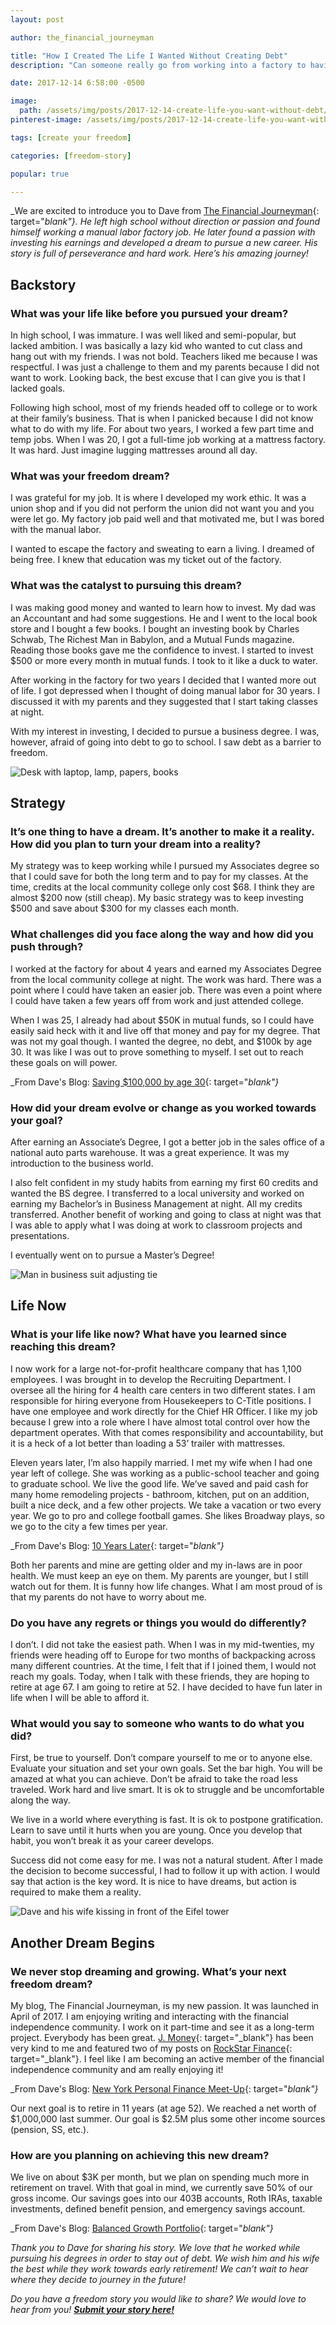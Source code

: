 ```yaml
---
layout: post

author: the_financial_journeyman

title: "How I Created The Life I Wanted Without Creating Debt"
description: "Can someone really go from working into a factory to having a master's degree without any debt? Absolutely - Dave did; check out his amazing story!"

date: 2017-12-14 6:58:00 -0500

image:
  path: /assets/img/posts/2017-12-14-create-life-you-want-without-debt/meet-dave.jpg
pinterest-image: /assets/img/posts/2017-12-14-create-life-you-want-without-debt/factory-to-freedom.png

tags: [create your freedom]

categories: [freedom-story]

popular: true

---
```


_We are excited to introduce you to Dave from [The Financial Journeyman](http://thefinancialjourneyman.com/){: target="_blank"}. He left high school without direction or passion and found himself working a manual labor factory job. He later found a passion with investing his earnings and developed a dream to pursue a new career. His story is full of perseverance and hard work. Here’s his amazing journey!_

## Backstory

### What was your life like before you pursued your dream?

In high school, I was immature.  I was well liked and semi-popular, but lacked ambition.  I was basically a lazy kid who wanted to cut class and hang out with my friends.  I was not bold.  Teachers liked me because I was respectful.  I was just a challenge to them and my parents because I did not want to work.  Looking back, the best excuse that I can give you is that I lacked goals.

Following high school, most of my friends headed off to college or to work at their family’s business.  That is when I panicked because I did not know what to do with my life.  For about two years, I worked a few part time and temp jobs.  When I was 20, I got a full-time job working at a mattress factory.  It was hard.  Just imagine lugging mattresses around all day.   

### What was your freedom dream?

I was  grateful for my job.  It is where I developed my work ethic.  It was a union shop and if you did not perform the union did not want you and you were let go. My factory job paid well and that motivated me, but I was bored with the manual labor.

I wanted to escape the factory and sweating to earn a living.  I dreamed of being free.  I knew that education was my ticket out of the factory.  

### What was the catalyst to pursuing this dream?

I was making good money and wanted to learn how to invest. My dad was an Accountant and had some suggestions. He and I went to the local book store and I bought a few books.  I bought an investing book by Charles Schwab, The Richest Man in Babylon, and a Mutual Funds magazine.  Reading those books gave me the confidence to invest.  I started to invest $500 or more every month in mutual funds.  I took to it like a duck to water.

After working in the factory for two years I decided that I wanted more out of life.  I got depressed when I thought of doing manual labor for 30 years.  I discussed it with my parents and they suggested that I start taking classes at night.  

With my interest in investing, I decided to pursue a business degree. I was, however, afraid of going into debt to go to school. I saw debt as a barrier to freedom.

![Desk with laptop, lamp, papers, books]({{site.url}}/assets/img/posts/2017-12-14-create-life-you-want-without-debt/desk.jpg)

## Strategy

### It’s one thing to have a dream. It’s another to make it a reality. How did you plan to turn your dream into a reality?

My strategy was to keep working while I pursued my Associates degree so that I could save for both the long term and to pay for my classes. At the time, credits at the local community college only cost $68.  I think they are almost $200 now (still cheap).  My  basic strategy was to keep investing $500 and save about $300 for my classes each month.  

### What challenges did you face along the way and how did you push through?

I worked at the factory for about 4 years and earned my Associates Degree from the local community college at night. The work was hard.  There was a point where I could have taken an easier job.  There was even a point where I could have taken a few years off from work and just attended college.

When I was 25, I already had about $50K in mutual funds, so I could have easily said heck with it and live off that money and pay for my degree.  That was not my goal though.  I wanted the degree, no debt, and $100k by age 30.  It was like I was out to prove something to myself.  I set out to reach these goals on will power.

_From Dave's Blog: [Saving $100,000 by age 30](http://thefinancialjourneyman.com/saving-100000-by-age-30/){: target="_blank"}_

### How did your dream evolve or change as you worked towards your goal?

After earning an Associate’s Degree, I got a better job in the sales office of a national auto parts warehouse.  It was a great experience.  It was my introduction to the business world.

I also felt confident in my study habits from earning my first 60 credits and wanted the BS degree. I transferred to a local university and worked on earning my Bachelor’s in Business Management at night. All my credits transferred.  Another benefit of working and going to class at night was that I was able to apply what I was doing at work to classroom projects and presentations.

I eventually went on to pursue a Master’s Degree!

![Man in business suit adjusting tie]({{site.url}}/assets/img/posts/2017-12-14-create-life-you-want-without-debt/suit.jpg)

## Life Now

### What is your life like now? What have you learned since reaching this dream?

I now work for a large not-for-profit healthcare company that has 1,100 employees.  I was brought in to develop the Recruiting Department.  I oversee all the hiring for 4 health care centers in two different states.  I am responsible for hiring everyone from Housekeepers to C-Title positions.  I have one employee and work directly for the Chief HR Officer.  I like my job because I grew into a role where I have almost total control over how the department operates.  With that comes responsibility and accountability, but it is a heck of a lot better than loading a 53’ trailer with mattresses.

Eleven years later, I’m also happily married. I met my wife when I had one year left of college.  She was working as a public-school teacher and going to graduate school. We live the good life. We’ve saved and paid cash for many home remodeling projects - bathroom, kitchen, put on an addition, built a nice deck, and a few other projects. We take a vacation or two every year.  We go to pro and college football games.  She likes Broadway plays, so we go to the city a few times per year.  

_From Dave's Blog: [10 Years Later](http://thefinancialjourneyman.com/10-years-later/){: target="_blank"}_

Both her parents and mine are getting older and my in-laws are in poor health.  We must keep an eye on them.  My parents are younger, but I still watch out for them.  It is funny how life changes.  What I am most proud of is that my parents do not have to worry about me.   

### Do you have any regrets or things you would do differently?

I don’t.  I did not take the easiest path.  When I was in my mid-twenties, my friends were heading off to Europe for two months of backpacking across many different countries.  At the time, I felt that if I joined them, I would not reach my goals.  Today, when I talk with these friends, they are hoping to retire at age 67.  I am going to retire at 52.  I have decided to have fun later in life when I will be able to afford it.

### What would you say to someone who wants to do what you did?

First, be true to yourself.  Don’t compare yourself to me or to anyone else.  Evaluate your situation and set your own goals.  Set the bar high.  You will be amazed at what you can achieve.  Don’t be afraid to take the road less traveled.  Work hard and live smart.  It is ok to struggle and be uncomfortable along the way.  

We live in a world where everything is fast.  It is ok to postpone gratification.  Learn to save until it hurts when you are young.  Once you develop that habit, you won’t break it as your career develops.

Success did not come easy for me.  I was not a natural student.  After I made the decision to become successful, I had to follow it up with action.  I would say that action is the key word.  It is nice to have dreams, but action is required to make them a reality.    

![Dave and his wife kissing in front of the Eifel tower]({{site.url}}/assets/img/posts/2017-12-14-create-life-you-want-without-debt/dave-eifel.png)

## Another Dream Begins

### We never stop dreaming and growing. What’s your next freedom dream?

My blog, The Financial Journeyman,  is my new passion.  It was launched in April of 2017.  I am enjoying writing and interacting with the financial independence community.  I work on it part-time and see it as a long-term project.  Everybody has been great.  [J. Money](http://www.budgetsaresexy.com/){: target="_blank"} has been very kind to me and featured two of my posts on [RockStar Finance](http://rockstarfinance.com/){: target="_blank"}.  I feel like I am becoming an active member of the financial independence community and am really enjoying it!

_From Dave's Blog: [New York Personal Finance Meet-Up](http://thefinancialjourneyman.com/new-york-personal-finance-meet-up/){: target="_blank"}_

Our next goal is to retire in 11 years (at age 52).  We reached a net worth of $1,000,000 last summer.  Our goal is $2.5M plus some other income sources (pension, SS, etc.).

### How are you planning on achieving this new dream?

We live on about $3K per month, but we plan on spending much more in retirement on travel. With that goal in mind, we currently save 50% of our gross income. Our savings goes into our 403B accounts, Roth IRAs, taxable investments, defined benefit pension, and emergency savings account.

_From Dave's Blog: [Balanced Growth Portfolio](http://thefinancialjourneyman.com/balanced-growth-portfolio/){: target="_blank"}_

_Thank you to Dave for sharing his story. We love that he worked while pursuing his degrees in order to stay out of debt. We wish him and his wife the best while they work towards early retirement! We can’t wait to hear where they decide to journey in the future!_

_Do you have a freedom story you would like to share? We would love to hear from you!_ ___[Submit your story here!]({{site.url}}/contact/#guest-posts)___
